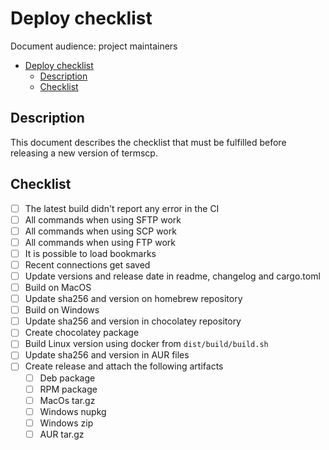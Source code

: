 # Deploy checklist

Document audience: project maintainers

- [Deploy checklist](#deploy-checklist)
  - [Description](#description)
  - [Checklist](#checklist)

## Description

This document describes the checklist that must be fulfilled before releasing a new version of termscp.

## Checklist

- [ ] The latest build didn't report any error in the CI
- [ ] All commands when using SFTP work
- [ ] All commands when using SCP work
- [ ] All commands when using FTP work
- [ ] It is possible to load bookmarks
- [ ] Recent connections get saved
- [ ] Update versions and release date in readme, changelog and cargo.toml
- [ ] Build on MacOS
- [ ] Update sha256 and version on homebrew repository
- [ ] Build on Windows
- [ ] Update sha256 and version in chocolatey repository
- [ ] Create chocolatey package
- [ ] Build Linux version using docker from `dist/build/build.sh`
- [ ] Update sha256 and version in AUR files
- [ ] Create release and attach the following artifacts
  - [ ] Deb package
  - [ ] RPM package
  - [ ] MacOs tar.gz
  - [ ] Windows nupkg
  - [ ] Windows zip
  - [ ] AUR tar.gz
